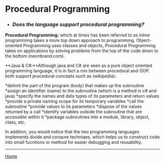 # Procedural Programming
* ### *Does the language support procedural programming?*

**Procedural Programming:** which at times has been referred to as inline programming takes a more top down approach to programming. Object-oriented Programming uses classes and objects, Procedural Programming takes on applications by solving problems from the top of the code down to the bottom (neonbrand.com).

**Java & C#:**Although java and C# are seen as a pure object oriented programming language, it is in fact a mix between procedural and OOP. both support prucedural concepts such as (wikipedia):

*delimit the part of the program (body) that makes up the subroutine
*assign an identifier (name) to the subroutine (which is a method in c# and java)
*specify the names and data types of its parameters and return values
*provide a private naming scope for its temporary variables
*call the subroutine
*provide values to its parameters
*dispose of the values returned by a call
*identify variables outside the subroutine that are accessible within it
*package subroutines into a module, library, object, class, etc.

In addition, you would notice that the two programming languages implements divide and conqure techniqes, which helps us to construct code into small fucntions or method for easier debugging and reusabiltiy. 

---
[Home](../README.md)

